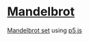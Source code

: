 # [Mandelbrot](https://constantine-32.github.io/mandelbrot/)
[Mandelbrot set](https://en.wikipedia.org/wiki/Mandelbrot_set) using [p5.js](https://p5js.org)
